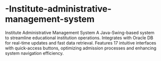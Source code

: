 # -Institute-administrative-management-system
Institute Administrative Management System A Java-Swing-based system to streamline educational institution operations. Integrates with Oracle DB for real-time updates and fast data retrieval. Features 17 intuitive interfaces with quick-access buttons, optimizing admission processes and enhancing system navigation efficiency.
